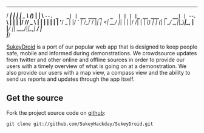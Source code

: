  _____       _                ______           _     _ 
/  ___|     | |               |  _  \         (_)   | |
\ `--. _   _| | __ ___ _   _  | | | |_ __ ___  _  __| |
 `--. \ | | | |/ // _ \ | | | | | | | '__/ _ \| |/ _` |
/\__/ / |_| |   <|  __/ |_| | | |/ /| | | (_) | | (_| |
\____/ \__,_|_|\_\\___|\__, | |___/ |_|  \___/|_|\__,_|
                        __/ |                          
                       |___/                           
                       
[SukeyDroid](http://www.sukey.org) is a port of our popular web app that is designed to keep people safe, mobile and informed during demonstrations. We crowdsource updates from twitter and other online and offline sources in order to provide our users with a timely overview of what is going on at a demonstration. We also provide our users with a map view, a compass view and the ability to send us reports and updates through the app itself.

Get the source
--------------

Fork the project source code on [github](https://github.com/SukeyHackday/SukeyDroid):

	git clone git://github.com/SukeyHackday/SukeyDroid.git
